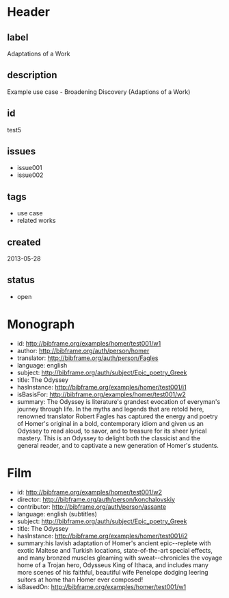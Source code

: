 # Header

## label

Adaptations of a Work

## description

Example use case - Broadening Discovery (Adaptions of a Work)

## id

test5

## issues

* issue001
* issue002

## tags

* use case
* related works

## created

2013-05-28

## status

* open

# Monograph

* id: <http://bibframe.org/examples/homer/test001/w1>
* author: <http://bibframe.org/auth/person/homer>
* translator: <http://bibframe.org/auth/person/Fagles>
* language: english
* subject: <http://bibframe.org/auth/subject/Epic_poetry_Greek>
* title: The Odyssey
* hasInstance: <http://bibframe.org/examples/homer/test001/i1>
* isBasisFor: <http://bibframe.org/examples/homer/test001/w2>
* summary: The Odyssey is literature's grandest evocation of everyman's journey through life. In the myths and legends that are retold here, renowned translator Robert Fagles has captured the energy and poetry of Homer's original in a bold, contemporary idiom and given us an Odyssey to read aloud, to savor, and to treasure for its sheer lyrical mastery. This is an Odyssey to delight both the classicist and the general reader, and to captivate a new generation of Homer's students.

# Film

* id: <http://bibframe.org/examples/homer/test001/w2>
* director: <http://bibframe.org/auth/person/konchalovskiy>
* contributor: <http://bibframe.org/auth/person/assante>
* language: english (subtitles)
* subject: <http://bibframe.org/auth/subject/Epic_poetry_Greek>
* title: The Odyssey
* hasInstance:  <http://bibframe.org/examples/homer/test001/i2>
* summary:his lavish adaptation of Homer's ancient epic--replete with exotic Maltese and Turkish locations, state-of-the-art special effects, and many bronzed muscles gleaming with sweat--chronicles the voyage home of a Trojan hero, Odysseus King of Ithaca, and includes many more scenes of his faithful, beautiful wife Penelope dodging leering suitors at home than Homer ever composed! 
* isBasedOn: <http://bibframe.org/examples/homer/test001/w1>

